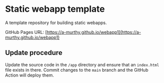 # Static webapp template

A template repository for building static webapps.

GitHub Pages URL: [https://a-murthy.github.io/webapp1](https://a-murthy.github.io/webapp1)

## Update procedure

Update the source code in the `/app` directory and ensure that an `index.html` file exists in there. Commit changes to the `main` branch and the GitHub Action will deploy them.